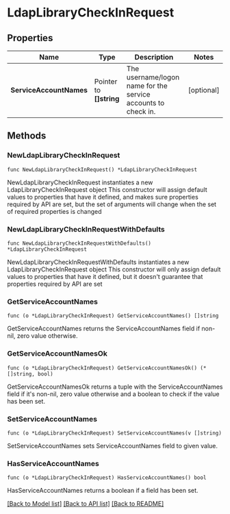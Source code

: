 # LdapLibraryCheckInRequest


## Properties

Name | Type | Description | Notes
------------ | ------------- | ------------- | -------------
**ServiceAccountNames** | Pointer to **[]string** | The username/logon name for the service accounts to check in. | [optional] 



## Methods


### NewLdapLibraryCheckInRequest

`func NewLdapLibraryCheckInRequest() *LdapLibraryCheckInRequest`

NewLdapLibraryCheckInRequest instantiates a new LdapLibraryCheckInRequest object
This constructor will assign default values to properties that have it defined,
and makes sure properties required by API are set, but the set of arguments
will change when the set of required properties is changed

### NewLdapLibraryCheckInRequestWithDefaults

`func NewLdapLibraryCheckInRequestWithDefaults() *LdapLibraryCheckInRequest`

NewLdapLibraryCheckInRequestWithDefaults instantiates a new LdapLibraryCheckInRequest object
This constructor will only assign default values to properties that have it defined,
but it doesn't guarantee that properties required by API are set


### GetServiceAccountNames

`func (o *LdapLibraryCheckInRequest) GetServiceAccountNames() []string`

GetServiceAccountNames returns the ServiceAccountNames field if non-nil, zero value otherwise.

### GetServiceAccountNamesOk

`func (o *LdapLibraryCheckInRequest) GetServiceAccountNamesOk() (*[]string, bool)`

GetServiceAccountNamesOk returns a tuple with the ServiceAccountNames field if it's non-nil, zero value otherwise
and a boolean to check if the value has been set.

### SetServiceAccountNames

`func (o *LdapLibraryCheckInRequest) SetServiceAccountNames(v []string)`

SetServiceAccountNames sets ServiceAccountNames field to given value.


### HasServiceAccountNames

`func (o *LdapLibraryCheckInRequest) HasServiceAccountNames() bool`

HasServiceAccountNames returns a boolean if a field has been set.









[[Back to Model list]](../README.md#documentation-for-models) [[Back to API list]](../README.md#documentation-for-api-endpoints) [[Back to README]](../README.md)


